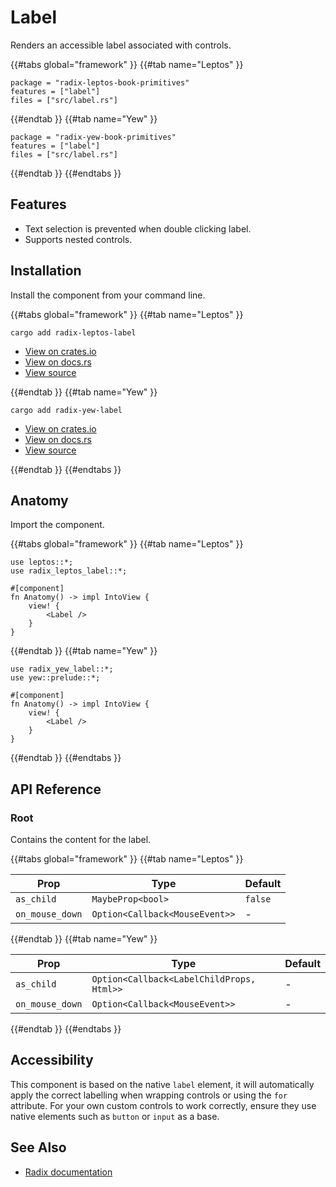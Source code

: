# Label

Renders an accessible label associated with controls.

{{#tabs global="framework" }}
{{#tab name="Leptos" }}

```toml,trunk
package = "radix-leptos-book-primitives"
features = ["label"]
files = ["src/label.rs"]
```

{{#endtab }}
{{#tab name="Yew" }}

```toml,trunk
package = "radix-yew-book-primitives"
features = ["label"]
files = ["src/label.rs"]
```

{{#endtab }}
{{#endtabs }}

## Features

-   Text selection is prevented when double clicking label.
-   Supports nested controls.

## Installation

Install the component from your command line.

{{#tabs global="framework" }}
{{#tab name="Leptos" }}

```shell
cargo add radix-leptos-label
```

-   [View on crates.io](https://crates.io/crates/radix-leptos-label)
-   [View on docs.rs](https://docs.rs/radix-leptos-label/latest/radix_leptos_label/)
-   [View source](https://github.com/RustForWeb/radix/tree/main/packages/primitives/leptos/label)

{{#endtab }}
{{#tab name="Yew" }}

```shell
cargo add radix-yew-label
```

-   [View on crates.io](https://crates.io/crates/radix-yew-label)
-   [View on docs.rs](https://docs.rs/radix-yew-label/latest/radix_yew_label/)
-   [View source](https://github.com/RustForWeb/radix/tree/main/packages/primitives/yew/label)

{{#endtab }}
{{#endtabs }}

## Anatomy

Import the component.

{{#tabs global="framework" }}
{{#tab name="Leptos" }}

```rust,ignore
use leptos::*;
use radix_leptos_label::*;

#[component]
fn Anatomy() -> impl IntoView {
    view! {
        <Label />
    }
}
```

{{#endtab }}
{{#tab name="Yew" }}

```rust,ignore
use radix_yew_label::*;
use yew::prelude::*;

#[component]
fn Anatomy() -> impl IntoView {
    view! {
        <Label />
    }
}
```

{{#endtab }}
{{#endtabs }}

## API Reference

### Root

Contains the content for the label.

{{#tabs global="framework" }}
{{#tab name="Leptos" }}

| Prop            | Type                           | Default |
| --------------- | ------------------------------ | ------- |
| `as_child`      | `MaybeProp<bool>`              | `false` |
| `on_mouse_down` | `Option<Callback<MouseEvent>>` | -       |

{{#endtab }}
{{#tab name="Yew" }}

| Prop            | Type                                      | Default |
| --------------- | ----------------------------------------- | ------- |
| `as_child`      | `Option<Callback<LabelChildProps, Html>>` | -       |
| `on_mouse_down` | `Option<Callback<MouseEvent>>`            | -       |

{{#endtab }}
{{#endtabs }}

## Accessibility

This component is based on the native `label` element, it will automatically apply the correct labelling when wrapping controls or using the `for` attribute. For your own custom controls to work correctly, ensure they use native elements such as `button` or `input` as a base.

## See Also

-   [Radix documentation](https://www.radix-ui.com/primitives/docs/components/label)
